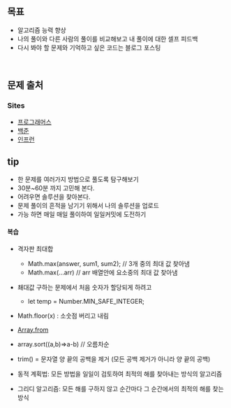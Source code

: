 ## 목표

- 알고리즘 능력 향상
- 나의 풀이와 다른 사람의 풀이를 비교해보고 내 풀이에 대한 셀프 피드백
- 다시 봐야 할 문제와 기억하고 싶은 코드는 블로그 포스팅

</br>
 
## 문제 출처

### Sites

- [프로그래머스](https://programmers.co.kr/)
- [백준](https://www.acmicpc.net/)
- [인프런](https://www.inflearn.com/course/%EC%9E%90%EB%B0%94%EC%8A%A4%ED%81%AC%EB%A6%BD%ED%8A%B8-%EC%95%8C%EA%B3%A0%EB%A6%AC%EC%A6%98-%EB%AC%B8%EC%A0%9C%ED%92%80%EC%9D%B4/dashboard)

## tip

- 한 문제를 여러가지 방법으로 풀도록 탐구해보기
- 30분~60분 까지 고민해 본다.
- 어려우면 솔루션을 찾아본다.
- 문제 풀이의 흔적을 남기기 위해서 나의 솔루션을 업로드
- 가능 하면 매일 매일 풀이하여 일일커밋에 도전하기

#### 복습

- 격자판 최대합
  - Math.max(answer, sum1, sum2); // 3개 중의 최대 값 찾아냄
  - Math.max(...arr) // arr 배열안에 요소중의 최대 값 찾아냄 
- 쵀대값 구하는 문제에서 처음 숫자가 할당되게 하려고
  - let temp = Number.MIN_SAFE_INTEGER;
- Math.floor(x) : 소숫점 버리고 내림

- [Array.from](https://developer.mozilla.org/ko/docs/Web/JavaScript/Reference/Global_Objects/Array/from)

- array.sort((a,b)=>a-b)   // 오름차순

- trim() = 문자열 양 끝의 공백을 제거 (모든 공백 제거가 아니라 양 끝의 공백)

- 동적 계획법: 모든 방법을 일일이 검토하여 최적의 해를 찾아내는 방식의 알고리즘
- 그리디 알고리즘: 모든 해를 구하지 않고 순간마다 그 순간에서의 최적의 해를 찾는 방식
